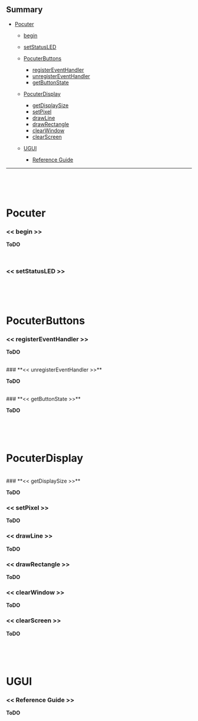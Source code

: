 
Summary
----------
*  [Pocuter](#user)
	*  [begin](#begin)
	*  [setStatusLED](#setStatusLED)

	*  [PocuterButtons](#PocuterButtons)
		*  [registerEventHandler](#registerEventHandler)
		*  [unregisterEventHandler](#unregisterEventHandler)
		*  [getButtonState](#getButtonState)
	
	*  [PocuterDisplay](#PocuterDisplay)
		*  [getDisplaySize](#getDisplaySize)
		*  [setPixel](#setPixel)
		*  [drawLine](#drawLine)
		*  [drawRectangle](#drawRectangle)
		*  [clearWindow](#clearWindow)
		*  [clearScreen](#clearScreen)
	
	*  [UGUI](#UGUI)
		*  [Reference Guide](#ReferenceGuide)



---

<br/><br/><br/>

# <a name="Pocuter"></a>Pocuter

### <a name="begin"></a>**<< begin >>**

**ToDO**

<br/>

### <a name="setStatusLED"></a>**<< setStatusLED >>**

<br/><br/><br/>

# <a name="PocuterButtons"></a>PocuterButtons

### <a name="registerEventHandler"></a>**<< registerEventHandler >>**

**ToDO**

<br/>
### <a name="unregisterEventHandler"></a>**<< unregisterEventHandler >>**

**ToDO**

<br/>
### <a name="getButtonState"></a>**<< getButtonState >>**

**ToDO**

<br/><br/><br/>

# <a name="PocuterDisplay"></a>PocuterDisplay

<br/>
### <a name="getDisplaySize"></a>**<< getDisplaySize >>**

**ToDO**
<br/>
### <a name="setPixel"></a>**<< setPixel >>**

**ToDO**
<br/>
### <a name="drawLine"></a>**<< drawLine >>**

**ToDO**
<br/>
### <a name="drawRectangle"></a>**<< drawRectangle >>**

**ToDO**
<br/>
### <a name="clearWindow"></a>**<< clearWindow >>**

**ToDO**
<br/>
### <a name="clearScreen"></a>**<< clearScreen >>**

**ToDO**


<br/><br/><br/>

# <a name="UGUI"></a>UGUI

### <a name="ReferenceGuide"></a>**<< Reference Guide >>**

**ToDO**

<br/>

